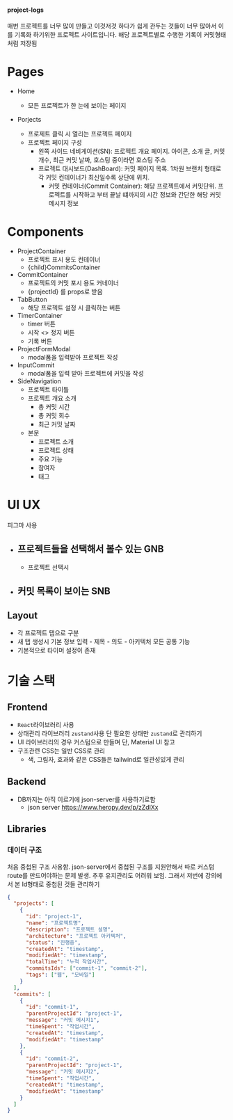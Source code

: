 #### project-logs

매번 프로젝트를 너무 많이 만들고 이것저것 하다가 쉽게 관두는 것들이 너무 많아서
이를 기록화 하기위한 프로젝트 사이트입니다.
해당 프로젝트별로 수행한 기록이 커밋형태처럼 저장됨

# Pages

- Home

  - 모든 프로젝트가 한 눈에 보이는 페이지

- Porjects
  - 프로제트 클릭 시 열리는 프로젝트 페이지
  - 프로젝트 페이지 구성
    - 왼쪽 사이드 네비게이션(SN): 프로젝트 개요 페이지. 아이콘, 소개 글, 커밋 개수, 최근 커밋 날짜, 호스팅 중이라면 호스팅 주소
    - 프로젝트 대시보드(DashBoard): 커밋 페이지 목록. 1차원 브랜치 형태로 각 커밋 컨테이너가 최신일수록 상단에 위치.
      - 커밋 컨테이너(Commit Container): 해당 프로젝트에서 커밋단위. 프로젝트를 시작하고 부터 끝날 떄까지의 시간 정보와 간단한 해당 커밋 메시지 정보

# Components

- ProjectContainer
  - 프로젝트 표시 용도 컨테이너
  - {child}CommitsContainer
- CommitContainer
  - 프로젝트의 커밋 포시 용도 커네이너
  - {projectId} 를 props로 받음
- TabButton
  - 해당 프로젝트 설정 시 클릭하는 버튼
- TimerContainer
  - timer 버튼
  - 시작 <> 정지 버튼
  - 기록 버튼
- ProjectFormModal
  - modal폼을 입력받아 프로젝트 작성
- InputCommit
  - modal폼을 입력 받아 프로젝트에 커밋을 작성
- SideNavigation
  - 프로젝트 타이틀
  - 프로젝트 개요 소개
    - 총 커밋 시간
    - 총 커밋 회수
    - 최근 커밋 날짜
  - 본문
    - 프로젝트 소개
    - 프로젝트 상태
    - 주요 기능
    - 참여자
    - 태그

# UI UX

피그마 사용

- ## 프로젝트들을 선택해서 볼수 있는 GNB
  - 프로젝트 선택시
- ## 커밋 목록이 보이는 SNB

## Layout

- 각 프로젝트 탭으로 구분
- 새 탭 생성시 기본 정보 입력 - 제목 - 의도 - 아키텍처
  모든 공통 기능
- 기본적으로 타이머 설정이 존재

# 기술 스택

## Frontend

- `React`라이브러리 사용
- 상태관리 라이브러리 `zustand`사용 단 필요한 상태만 `zustand`로 관리하기
- UI 라이브러리의 경우 커스텀으로 만들며 단, Material UI 참고
- 구조관련 CSS는 일반 CSS로 관리
  - 색, 그림자, 효과와 같은 CSS들은 tailwind로 일관성있게 관리

## Backend

- DB까지는 아직 이르기에 json-server를 사용하기로함
  - json server https://www.heropy.dev/p/zZdlXx

## Libraries

### 데이터 구조

처음 중첩된 구조 사용함. json-server에서 중첩된 구조를 지원안해서 따로 커스텀 route를 만드어야하는 문제 발생.
추후 유지관리도 어려워 보임.
그래서 저번에 강의에서 본 Id형태로 중첩된 것들 관리하기

```json
{
  "projects": [
    {
      "id": "project-1",
      "name": "프로젝트명",
      "description": "프로젝트 설명",
      "architecture": "프로젝트 아키텍처",
      "status": "진행중",
      "createdAt": "timestamp",
      "modifiedAt": "timestamp",
      "totalTime": "누적 작업시간",
      "commitsIds": ["commit-1", "commit-2"],
      "tags": ["웹", "모바일"]
    }
  ],
  "commits": [
    {
      "id": "commit-1",
      "parentProjectId": "project-1",
      "message": "커밋 메시지1",
      "timeSpent": "작업시간",
      "createdAt": "timestamp",
      "modifiedAt": "timestamp"
    },
    {
      "id": "commit-2",
      "parentProjectId": "project-1",
      "message": "커밋 메시지2",
      "timeSpent": "작업시간",
      "createdAt": "timestamp",
      "modifiedAt": "timestamp"
    }
  ]
}
```
